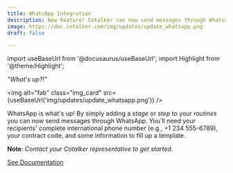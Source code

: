 ```yaml
---
title: WhatsApp Integration
description: New Feature! Cotalker can now send messages through Whatsapp.
image: https://doc.cotalker.com/img/updates/update_whatsapp.png
draft: false

---
```


import useBaseUrl from '@docusaurus/useBaseUrl'; 
import Highlight from '@theme/Highlight';


<div className="align-center">
<div class="card">
<div class="card__header">

<span className="hero__subtitle"><em>"What's up?!"</em></span>

</div>
<div class="card__image">

<img alt="fab" class="img_card" src={useBaseUrl('img/updates/update_whatsapp.png')} />
<br/>

</div>
<div class="card__body">

WhatsApp is what's up! By simply adding a _stage_ or _step_ to your _routines_ you can now send messages through WhatsApp. You'll need your recipients' complete international phone number (e.g., +1 234 555-6789), your contract code, and some information to fill up a template. 

**Note**: _Contact your Cotalker representative to get started._

</div>
<div className="card__footer text-center align-padding-center">

<a className="button button--info button--block" href="/docs/documentation/automation/bots/pbwhatsapp">See Documentation</a>
<br/>

</div>
</div>
</div>
